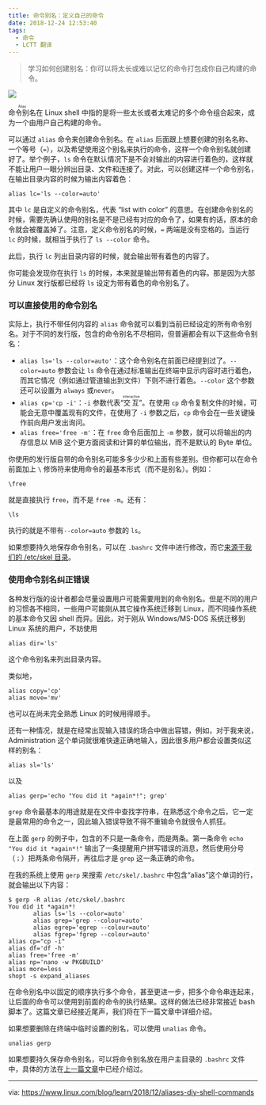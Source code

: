 ```yaml
---
title: 命令别名：定义自己的命令
date: 2018-12-24 12:53:40
tags:
  - 命令
  - LCTT 翻译
---
```


> 学习如何创建别名：你可以将太长或难以记忆的命令打包成你自己构建的命令。

![](https://www.linux.com/sites/lcom/files/styles/rendered_file/public/jodi-mucha-540841-unsplash.jpg?itok=n1d1VDUV)

<ruby>命令别名<rt>Alias</rt></ruby>在 Linux shell 中指的是将一些太长或者太难记的多个命令组合起来，成为一个由用户自己构建的命令。

可以通过 `alias` 命令来创建命令别名。在 `alias` 后面跟上想要创建的别名名称、一个等号（`=`），以及希望使用这个别名来执行的命令，这样一个命令别名就创建好了。举个例子，`ls` 命令在默认情况下是不会对输出的内容进行着色的，这样就不能让用户一眼分辨出目录、文件和连接了。对此，可以创建这样一个命令别名，在输出目录内容的时候为输出内容着色：

```
alias lc='ls --color=auto'
```

其中 `lc` 是自定义的命令别名，代表 “list with color” 的意思。在创建命令别名的时候，需要先确认使用的别名是不是已经有对应的命令了，如果有的话，原本的命令就会被覆盖掉了。注意，定义命令别名的时候，`=` 两端是没有空格的。当运行 `lc` 的时候，就相当于执行了 `ls --color` 命令。

此后，执行 `lc` 列出目录内容的时候，就会输出带有着色的内容了。

你可能会发现你在执行 `ls` 的时候，本来就是输出带有着色的内容。那是因为大部分 Linux 发行版都已经将 `ls` 设定为带有着色的命令别名了。

### 可以直接使用的命令别名

实际上，执行不带任何内容的 `alias` 命令就可以看到当前已经设定的所有命令别名。对于不同的发行版，包含的命令别名不尽相同，但普遍都会有以下这些命令别名：

  * `alias ls='ls --color=auto'`：这个命令别名在前面已经提到过了。`--color=auto` 参数会让 `ls` 命令在通过标准输出在终端中显示内容时进行着色，而其它情况（例如通过管道输出到文件）下则不进行着色。`--color` 这个参数还可以设置为 `always` 或`never`。
  * `alias cp='cp -i'`：`-i` 参数代表“<ruby>交互<rt>interactive</rt></ruby>”。在使用 `cp` 命令复制文件的时候，可能会无意中覆盖现有的文件，在使用了 `-i` 参数之后，`cp` 命令会在一些关键操作前向用户发出询问。
  * `alias free='free -m'`：在 `free` 命令后面加上 `-m` 参数，就可以将输出的内存信息以 MiB 这个更方面阅读和计算的单位输出，而不是默认的 Byte 单位。

你使用的发行版自带的命令别名可能多多少少和上面有些差别。但你都可以在命令前面加上 `\` 修饰符来使用命令的最基本形式（而不是别名）。例如：

```
\free
```

就是直接执行 `free`，而不是 `free -m`。还有：

```
\ls
```

执行的就是不带有`--color=auto` 参数的 `ls`。

如果想要持久地保存命令别名，可以在 `.bashrc` 文件中进行修改，而它[来源于我们的 /etc/skel 目录][1]。

### 使用命令别名纠正错误

各种发行版的设计者都会尽量设置用户可能需要用到的命令别名。但是不同的用户的习惯各不相同，一些用户可能刚从其它操作系统迁移到 Linux，而不同操作系统的基本命令又因 shell 而异。因此，对于刚从 Windows/MS-DOS 系统迁移到 Linux 系统的用户，不妨使用

```
alias dir='ls'
```

这个命令别名来列出目录内容。

类似地，

```
alias copy='cp'
alias move='mv'
```

也可以在尚未完全熟悉 Linux 的时候用得顺手。

还有一种情况，就是在经常出现输入错误的场合中做出容错，例如，对于我来说， Administration 这个单词就很难快速正确地输入，因此很多用户都会设置类似这样的别名：

```
alias sl='ls'
```

以及

```
alias gerp='echo "You did it *again*!"; grep'
```

`grep` 命令最基本的用途就是在文件中查找字符串，在熟悉这个命令之后，它一定是最常用的命令之一，因此输入错误导致不得不重输命令就很令人抓狂。

在上面 `gerp` 的例子中，包含的不只是一条命令，而是两条。第一条命令 `echo "You did it *again*!"` 输出了一条提醒用户拼写错误的消息，然后使用分号（`；`）把两条命令隔开，再往后才是 `grep` 这一条正确的命令。

在我的系统上使用 `gerp` 来搜索 `/etc/skel/.bashrc` 中包含“alias”这个单词的行，就会输出以下内容：

```
$ gerp -R alias /etc/skel/.bashrc
You did it *again*! 
       alias ls='ls --color=auto' 
       alias grep='grep --colour=auto' 
       alias egrep='egrep --colour=auto' 
       alias fgrep='fgrep --colour=auto' 
alias cp="cp -i"
alias df='df -h'
alias free='free -m'
alias np='nano -w PKGBUILD' 
alias more=less 
shopt -s expand_aliases
```

在命令别名中以固定的顺序执行多个命令，甚至更进一步，把多个命令串连起来，让后面的命令可以使用到前面的命令的执行结果。这样的做法已经非常接近 bash 脚本了。这篇文章已经接近尾声，我们将在下一篇文章中详细介绍。

如果想要删除在终端中临时设置的别名，可以使用 `unalias` 命令。

```
unalias gerp
```

如果想要持久保存命令别名，可以将命令别名放在用户主目录的 `.bashrc` 文件中，具体的方法在[上一篇文章][2]中已经介绍过。

--------------------------------------------------------------------------------

via: https://www.linux.com/blog/learn/2018/12/aliases-diy-shell-commands

[a]: https://www.linux.com/users/bro66
[b]: https://github.com/lujun9972
[1]: https://linux.cn/article-10370-1.html
[2]: https://linux.cn/article-10374-1.html


